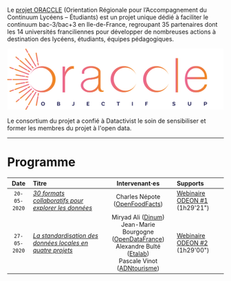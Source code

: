 Le [projet ORACCLE](https://oraccle.fr) (Orientation Régionale pour l’Accompagnement du Continuum Lycéens – Étudiants)
est un projet unique dédié à faciliter le continuum bac-3/bac+3 en Ile-de-France, regroupant 35 partenaires dont les 14 universités franciliennes pour développer de nombreuses actions à destination des lycéens, étudiants, équipes pédagogiques.

![](./img/oraccle_logo.png)

Le consortium du projet a confié à Datactivist le soin de sensibiliser et former les membres du projet à l'open data.
***

# Programme

| Date | Titre | Intervenant·es | Supports
| :---: | :--- | :---: | :---|
| `20-05-2020` | [*30 formats collaboratifs pour explorer les données*](http://datactivist.coop/webinaires_odeon/webinaire_ODEON_exploration) | Charles Népote ([OpenFoodFacts](https://fr.openfoodfacts.org/)) | [Webinaire ODEON #1](https://aperi.tube/videos/watch/33c1d132-8d0b-40b8-8403-b4c9c9c42933) (1h29'21") | [support](https://docs.google.com/presentation/d/15WgFg3fhysYDVE2WOhBfHuIiTRgLzndOn8nnky1x5Ks/edit#slide=id.g288e48084b_0_0) |
| `27-05-2020` | [*La standardisation des données locales en quatre projets*](http://datactivist.coop/webinaires_odeon/webinaire_ODEON_standardisation) | Miryad Ali ([Dinum](https://numerique.gouv.fr/)) <br/> Jean-Marie Bourgogne ([OpenDataFrance](http://www.opendatafrance.net/)) <br/> Alexandre Bulté ([Etalab](https://www.etalab.gouv.fr/)) <br/> Pascale Vinot ([ADNtourisme](https://www.adn-tourisme.fr/)) | [Webinaire ODEON #2](https://aperi.tube/videos/watch/d28ee50f-a4cb-42ab-842a-87a86b83aac8) (1h29'00") | [Dossier support](https://github.com/datactivist/webinaires_odeon/tree/master/webinaire_ODEON_standardisation/supports) |
